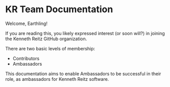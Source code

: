 # KR Team Documentation

Welcome, Earthling!

If you are reading this, you likely expressed interest (or soon will?) in joining the Kenneth Reitz GitHub organization.

There are two basic levels of membership:

- Contributors
- Ambassadors

This documentation aims to enable Ambassadors to be successful in their role, as ambassadors for Kenneth Reitz software. 
